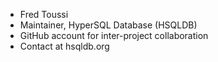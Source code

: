 - Fred Toussi
- Maintainer, HyperSQL Database (HSQLDB)
- GitHub account for inter-project collaboration
- Contact at hsqldb.org


<!---
fredtoussi/fredtoussi is a ✨ special ✨ repository because its `README.md` (this file) appears on your GitHub profile.
You can click the Preview link to take a look at your changes.
--->
